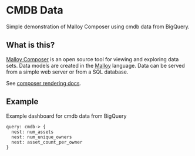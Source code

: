 # CMDB Data
Simple demonstration of Malloy Composer using cmdb data from BigQuery.

## What is this?

[Malloy Composer](https://github.com/malloydata/malloy-composer) is an open source tool for viewing and exploring data sets.  Data models are created in the  [Malloy](https://github.com/malloydata/malloy/) language.  Data can be served from a simple web server or from a SQL database.  

See [composer rendering docs](https://malloydata.github.io/documentation/visualizations/overview).


## Example

Example dashboard for cmdb data from BigQuery

<!-- malloy-query 
  name="CMDB Example Dashboard"
  model="./cmdb.malloy"
  renderer="dashboard"
-->
```malloy
query: cmdb-> {
  nest: num_assets
  nest: num_unique_owners
  nest: asset_count_per_owner
}
```
